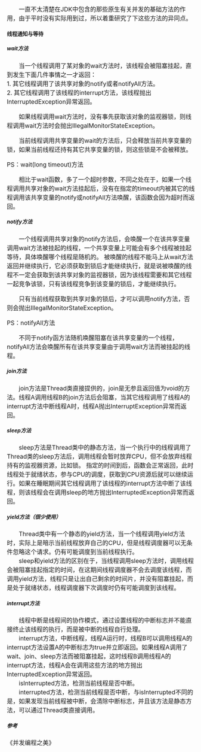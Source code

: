 <font size="3">
&emsp;&emsp;一直不太清楚在JDK中包含的那些原生有关并发的基础方法的作用，由于平时没有实际用到过，所以着重研究了下这些方法的异同点。<br>
</font>

#### 线程通知与等待
##### wait方法
<font size="3">
&emsp;&emsp;当一个线程调用了某对象的wait方法时，该线程会被阻塞挂起，直到发生下面几件事情之一才返回：<br>
1. 其它线程调用了该共享对象的notify或者notifyAll方法。<br>
2. 其它线程调用了该线程的interrupt方法，该线程抛出InterruptedException异常返回。<br>

&emsp;&emsp;如果线程调用wait方法时，没有事先获取该对象的监视器锁，则线程调用wait方法时会抛出IllegalMonitorStateException。<br>

&emsp;&emsp;当前线程调用共享变量的wait的方法后，只会释放当前共享变量的锁，如果当前线程还持有其它共享变量的锁，则这些锁是不会被释放。<br>

PS：wait(long timeout)方法<br>

&emsp;&emsp;相比于wait函数，多了一个超时参数，不同之处在于，如果一个线程调用共享对象的wait方法挂起后，没有在指定的timeout内被其它的线程调用该共享变量的notify或notifyAll方法唤醒，该函数会因为超时而返回。
</font>
##### notify方法
<font size="3">
&emsp;&emsp;一个线程调用共享对象的notify方法后，会唤醒一个在该共享变量调用wait方法被挂起的线程，一个共享变量上可能会有多个线程被挂起等待，具体唤醒哪个线程是随机的。
被唤醒的线程不能马上从wait方法返回并继续执行，它必须获取到锁后才能继续执行，就是说被唤醒的线程不一定会获取到该共享对象的监视器锁，因为该线程需要和其它线程一起竞争该锁，只有该线程竞争到该变量的锁后，才能继续执行。<br>

&emsp;&emsp;只有当前线程获取到共享对象的锁后，才可以调用notify方法，否则会抛出IllegalMonitorStateException。<br>

PS：notifyAll方法<br>

&emsp;&emsp;不同于notify函方法随机唤醒阻塞在该共享变量的一个线程，notifyAll方法会唤醒所有在该共享变量由于调用wait方法而被挂起的线程。
</font>
##### join方法
<font size="3">
&emsp;&emsp;join方法是Thread类直接提供的，join是无参且返回值为void的方法。线程A调用线程B的join方法后会阻塞，当其它线程调用了线程A的interrupt方法中断线程A时，线程A抛出InterruptException异常而返回。
</font>

##### sleep方法
<font size="3">
&emsp;&emsp;sleep方法是Thread类中的静态方法，当一个执行中的线程调用了Thread类的sleep方法后，调用线程会暂时放弃CPU，但不会放弃线程持有的监视器资源，比如锁。
指定的时间到后，函数会正常返回，此时线程处于就绪状态，参与CPU的调度，获取到CPU资源后就可以继续运行。如果在睡眠期间其它线程调用了该线程的interrupt方法中断了该线程，则该线程会在调用sleep的地方抛出InterruptedException异常而返回。
</font>

##### yield方法（很少使用）
<font size="3">
&emsp;&emsp;Thread类中有一个静态的yield方法，当一个线程调用yield方法时，实际上是暗示当前线程放弃自己的CPU，但是线程调度器可以无条件忽略这个请求。仍有可能调度到当前线程执行。<br>
&emsp;&emsp;sleep和yield方法的区别在于，当线程调用sleep方法时，调用线程会被阻塞挂起指定的时间，在这期间线程调度器不会去调度该线程，而调用yield方法，线程只是让出自己剩余的时间片，并没有阻塞挂起，而是处于就绪状态，线程调度器下次调度时仍有可能调度到该线程。<br>
</font>

##### interrupt方法
<font size="3">
&emsp;&emsp;线程中断是线程间的协作模式，通过设置线程的中断标志并不能直接终止该线程的执行，而是被中断的线程自行处理。<br>
&emsp;&emsp;interrupt方法，中断线程，线程A运行时，线程B可以调用线程A的interrupt方法设置A的中断标志为true并立即返回。如果线程A调用了wait、join、sleep方法而被阻塞挂起，这时线程B调用线程A的interrupt方法，线程A会在调用这些方法的地方抛出InterruptedException异常返回。<br>
&emsp;&emsp;isInterrupted方法，检测当前线程是否中断。<br>
&emsp;&emsp;interrupted方法，检测当前线程是否中断，与isInterrupted不同的是，如果发现当前线程被中断，会清除中断标志，并且该方法是静态方法，可以通过Thread类直接调用。<br>
</font>

##### 参考
<font size="3">
《并发编程之美》
</font>